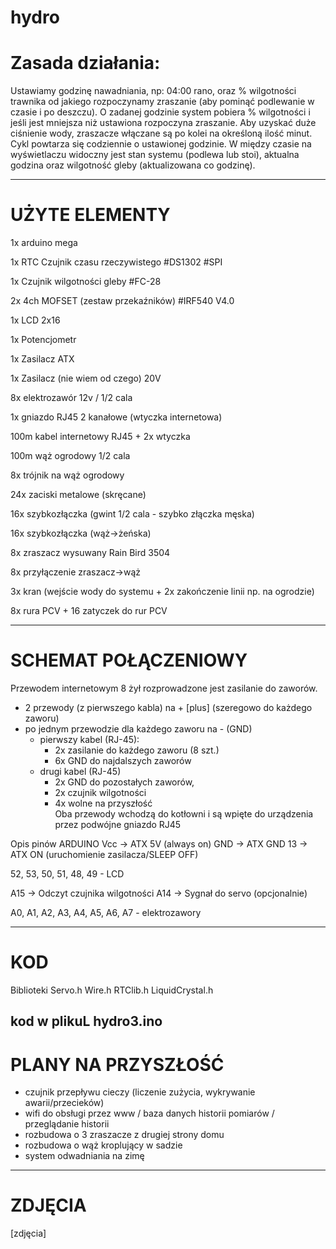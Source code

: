 # hydro
# Zasada działania: 
Ustawiamy godzinę nawadniania, np: 04:00 rano, oraz % wilgotności trawnika od jakiego rozpoczynamy zraszanie (aby pominąć podlewanie w czasie i po deszczu). O zadanej godzinie system pobiera % wilgotności i jeśli jest mniejsza niż ustawiona rozpoczyna zraszanie. Aby uzyskać duże ciśnienie wody, zraszacze włączane są po kolei na określoną ilość minut. Cykl powtarza się codziennie o ustawionej godzinie. W między czasie na wyświetlaczu widoczny jest stan systemu (podlewa lub stoi), aktualna godzina oraz wilgotność gleby (aktualizowana co godzinę). 

--------------------------------------------------------------------------------------------------------------------------
# UŻYTE ELEMENTY 
1x arduino mega 

1x RTC Czujnik czasu rzeczywistego #DS1302 #SPI

1x Czujnik wilgotności gleby #FC-28

2x 4ch MOFSET (zestaw przekaźników) #IRF540 V4.0 

1x LCD  2x16

1x Potencjometr 

1x Zasilacz ATX 

1x Zasilacz (nie wiem od czego) 20V 


8x elektrozawór 12v  / 1/2 cala 

1x gniazdo RJ45 2 kanałowe (wtyczka internetowa) 

100m kabel internetowy RJ45 + 2x wtyczka 

100m wąż ogrodowy 1/2 cala 

8x trójnik na wąż ogrodowy 

24x zaciski metalowe (skręcane)

16x szybkozłączka (gwint 1/2 cala - szybko złączka męska) 

16x szybkozłączka (wąż->żeńska)


8x zraszacz wysuwany Rain Bird 3504 

8x przyłączenie zraszacz->wąż 


3x kran (wejście wody do systemu + 2x zakończenie linii np. na ogrodzie) 

8x rura PCV + 16 zatyczek do rur PCV 

--------------------------------------------------------------------------------------------------------------------------
# SCHEMAT POŁĄCZENIOWY 
Przewodem internetowym 8 żył rozprowadzone jest zasilanie do zaworów. 
- 2 przewody (z pierwszego kabla) na + [plus] (szeregowo do każdego zaworu) 
- po jednym przewodzie dla każdego zaworu na - (GND) 
     - pierwszy kabel (RJ-45): 
          - 2x zasilanie do każdego zaworu (8 szt.) 
          - 6x GND do najdalszych zaworów
     - drugi kabel (RJ-45)
          - 2x GND do pozostałych zaworów, 
          - 2x czujnik wilgotności
          - 4x wolne na przyszłość  
Oba przewody wchodzą do kotłowni i są wpięte do urządzenia przez podwójne gniazdo RJ45 

Opis pinów ARDUINO 
Vcc -> ATX 5V (always on)
GND -> ATX GND 
13  -> ATX ON (uruchomienie zasilacza/SLEEP OFF) 

52, 53, 50, 51, 48, 49 - LCD 

A15 -> Odczyt czujnika wilgotności 
A14 -> Sygnał do servo (opcjonalnie)  

A0, A1, A2, A3, A4, A5, A6, A7 - elektrozawory 

--------------------------------------------------------------------------------------------------------------------------
# KOD
Biblioteki 
  Servo.h
  Wire.h
  RTClib.h
  LiquidCrystal.h

kod w plikuL hydro3.ino 
--------------------------------------------------------------------------------------------------------------------------
# PLANY NA PRZYSZŁOŚĆ
 - czujnik przepływu cieczy (liczenie zużycia, wykrywanie awarii/przecieków) 
 - wifi do obsługi przez www / baza danych historii pomiarów / przeglądanie historii 
 - rozbudowa o 3 zraszacze z drugiej strony domu
 - rozbudowa o wąż kroplujący w sadzie 
 - system odwadniania na zimę 

--------------------------------------------------------------------------------------------------------------------------
# ZDJĘCIA 
[zdjęcia]

